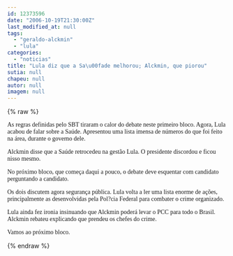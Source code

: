 ```yaml
---
id: 12373596
date: "2006-10-19T21:30:00Z"
last_modified_at: null
tags:
  - "geraldo-alckmin"
  - "lula"
categories:
  - "noticias"
title: "Lula diz que a Sa\u00fade melhorou; Alckmin, que piorou"
sutia: null
chapeu: null
autor: null
imagem: null
---
```

{% raw %}
<p><P><FONT face=Verdana>As regras definidas pelo SBT tiraram o calor do debate neste primeiro bloco. Agora, Lula acabou de falar sobre a Saúde. Apresentou uma lista imensa de números do que foi feito na área, durante o governo dele.</FONT></P></p>
<p><P><FONT face=Verdana>Alckmin disse que a Saúde retrocedeu na gestão Lula. O presidente discordou e ficou nisso mesmo.</FONT></P></p>
<p><P><FONT face=Verdana>No próximo bloco, que começa daqui a pouco, o debate deve esquentar com candidato perguntando a candidato.</FONT></P></p>
<p><P><FONT face=Verdana>Os dois discutem agora segurança pública. Lula volta a ler uma lista enorme de ações, principalmente as desenvolvidas pela Pol?cia Federal para combater o crime organizado.</FONT></P></p>
<p><P><FONT face=Verdana>Lula ainda fez ironia insinuando que Alckmin poderá levar o PCC para todo o Brasil. Alckmin rebateu explicando que prendeu os chefes do crime.</FONT></P></p>
<p><P><FONT face=Verdana>Vamos ao próximo bloco.</FONT></P> </p>
{% endraw %}